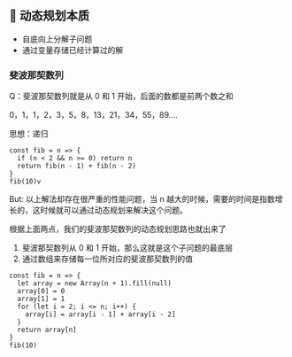 ## 🏃 动态规划本质



- 自底向上分解子问题
- 通过变量存储已经计算过的解



### 斐波那契数列

Q：斐波那契数列就是从 0 和 1 开始，后面的数都是前两个数之和

   0，1，1，2，3，5，8，13，21，34，55，89....

思想：递归



```
const fib = n => {
  if (n < 2 && n >= 0) return n
  return fib(n - 1) + fib(n - 2)
}
fib(10)v
```


But: 以上解法却存在很严重的性能问题，当 n 越大的时候，需要的时间是指数增长的，这时候就可以通过动态规划来解决这个问题。



根据上面两点，我们的斐波那契数列的动态规划思路也就出来了

1. 斐波那契数列从 0 和 1 开始，那么这就是这个子问题的最底层
2. 通过数组来存储每一位所对应的斐波那契数列的值

```
const fib = n => {
  let array = new Array(n + 1).fill(null)
  array[0] = 0
  array[1] = 1
  for (let i = 2; i <= n; i++) {
    array[i] = array[i - 1] + array[i - 2]
  }
  return array[n]
}
fib(10)
```
